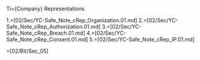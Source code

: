 Ti={Company} Representations

1.=[02/Sec/YC-Safe_Note_cRep_Organization.01.md]
2.=[02/Sec/YC-Safe_Note_cRep_Authorization.01.md]
3.=[02/Sec/YC-Safe_Note_cRep_Breach.01.md]
4.=[02/Sec/YC-Safe_Note_cRep_Consent.01.md]
5.=[02/Sec/YC-Safe_Note_cRep_IP.01.md]

=[02/Bit/Sec_05]

